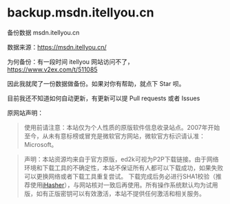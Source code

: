 # backup.msdn.itellyou.cn
备份数据 msdn.itellyou.cn

数据来源：https://msdn.itellyou.cn/

为何备份：有一段时间 itellyou 网站访问不了， https://www.v2ex.com/t/511085

因此我就爬了一份数据做备份。如果对你有帮助，就点下 Star 呗。

目前我还不知道如何自动更新，有更新可以提 Pull requests 或者 Issues 

原网站声明：

> 使用前请注意：本站仅为个人性质的原版软件信息收录站点。2007年开始至今，从未有意标榜或冒充是微软官方网站，微软官方标识请认准：Microsoft。

> 声明：本站资源均来自于官方原版，ed2k可视为P2P下载链接。由于网络环境和下载工具的不确定性，本站不保证所有人都可以下载成功，如果失败可以更换网络或者下载工具重复尝试。
> 下载完成后务必进行SHA1校验（推荐使用[iHasher](https://pan.baidu.com/s/1h_XvhgPJjq5E3n0fdbcXcA)），与网站核对一致后再使用。所有操作系统默认均为试用版，如有正版密钥可以有效激活，本站不提供任何激活和相关服务。


